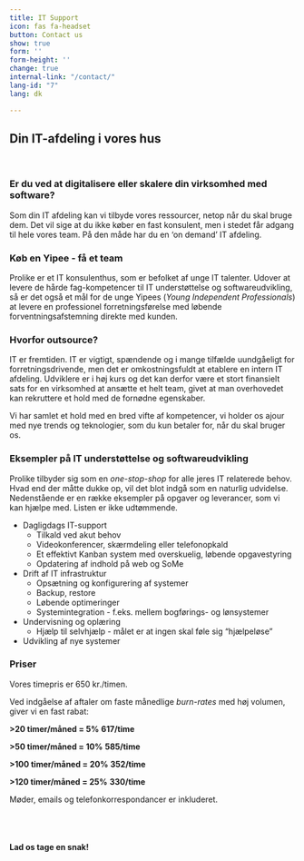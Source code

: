 ```yaml
---
title: IT Support
icon: fas fa-headset
button: Contact us
show: true
form: ''
form-height: ''
change: true
internal-link: "/contact/"
lang-id: "7"
lang: dk

---
```

## **Din IT-afdeling i vores hus**

<br>

### Er du ved at digitalisere eller skalere din virksomhed med software?

Som din IT afdeling kan vi tilbyde vores ressourcer, netop når du skal bruge dem. Det vil sige at du ikke køber en fast konsulent, men i stedet får adgang til hele vores team. På den måde har du en ‘on demand’ IT afdeling.

### Køb en Yipee - få et team

Prolike er et IT konsulenthus, som er befolket af unge IT talenter. Udover at levere de hårde fag-kompetencer til IT understøttelse og softwareudvikling, så er det også et mål for de unge Yipees (_Young Independent Professionals_) at levere en professionel forretningsførelse med løbende forventningsafstemning direkte med kunden.

### Hvorfor outsource?

IT er fremtiden. IT er vigtigt, spændende og i mange tilfælde uundgåeligt for forretningsdrivende, men det er omkostningsfuldt at etablere en intern IT afdeling. Udviklere er i høj kurs og det kan derfor være et stort finansielt sats for en virksomhed at ansætte et helt team, givet at man overhovedet kan rekruttere et hold med de fornødne egenskaber.

Vi har samlet et hold med en bred vifte af kompetencer, vi holder os ajour med nye trends og teknologier, som du kun betaler for, når du skal bruger os.

### Eksempler på IT understøttelse og softwareudvikling

Prolike tilbyder sig som en _one-stop-shop_ for alle jeres IT relaterede behov. Hvad end der måtte dukke op, vil det blot indgå som en naturlig udvidelse. Nedenstående er en række eksempler på opgaver og leverancer, som vi kan hjælpe med. Listen er ikke udtømmende.

* Dagligdags IT-support
  * Tilkald ved akut behov
  * Videokonferencer, skærmdeling eller telefonopkald
  * Et effektivt Kanban system med overskuelig, løbende opgavestyring
  * Opdatering af indhold på web og SoMe
* Drift af IT infrastruktur
  * Opsætning og konfigurering af systemer
  * Backup, restore
  * Løbende optimeringer
  * Systemintegration - f.eks. mellem bogførings- og lønsystemer
* Undervisning og oplæring
  * Hjælp til selvhjælp - målet er at ingen skal føle sig “hjælpeløse”
* Udvikling af nye systemer

### Priser

Vores timepris er 650 kr./timen.

Ved indgåelse af aftaler om faste månedlige _burn-rates_ med høj volumen, giver vi en fast rabat:

**>20 timer/måned = 5%** **617/time**

**>50 timer/måned = 10%** **585/time**

**>100 timer/måned = 20%** **352/time**

**>120 timer/måned = 25%** **330/time**

Møder, emails og telefonkorrespondancer er inkluderet.

<br><br>

#### Lad os tage en snak!